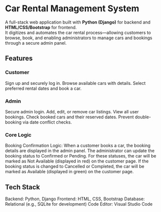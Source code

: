 # Car Rental Management System

A full-stack web application built with **Python (Django)** for backend and **HTML/CSS/Bootstrap** for frontend.  
It digitizes and automates the car rental process—allowing customers to browse, book, and enabling administrators to manage cars and bookings through a secure admin panel.

## Features

### Customer
Sign up and securely log in.
Browse available cars with details.
Select preferred rental dates and book a car.

### Admin
Secure admin login.
Add, edit, or remove car listings.
View all user bookings.
Check booked cars and their reserved dates.
Prevent double-booking via date conflict checks.

### Core Logic
Booking Confirmation Logic:
When a customer books a car, the booking details are displayed in the admin panel. The administrator can update the booking status to Confirmed or Pending. For these statuses, the car will be marked as Not Available (displayed in red) on the customer page. If the booking status is changed to Cancelled or Completed, the car will be marked as Available (displayed in green) on the customer page.

## Tech Stack
Backend: Python, Django
Frontend: HTML, CSS, Bootstrap
Database: Relational (e.g., SQLite for development)
Code Editor: Visual Studio Code


